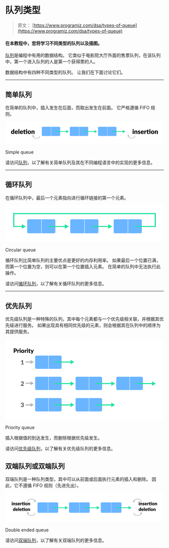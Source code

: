 # 队列类型

> 原文： [https://www.programiz.com/dsa/types-of-queue](https://www.programiz.com/dsa/types-of-queue)

#### 在本教程中，您将学习不同类型的队列以及插图。

[队列](https://www.programiz.com/dsa/queue)是编程中有用的数据结构。 它类似于电影院大厅外面的售票队列，在该队列中，第一个进入队列的人是第一个获得票的人。

数据结构中有四种不同类型的队列。 让我们在下面讨论它们。

* * *

## 简单队列

在简单的队列中，插入发生在后面，而取出发生在前面。 它严格遵循 FIFO 规则。

![Simple queue ](img/1c163edfaf13ddd0f8201164e5fa0228.png "Simple queue ")

Simple queue



请访问[队列](https://www.programiz.com/dsa/queue)，以了解有关简单队列及其在不同编程语言中的实现的更多信息。

* * *

## 循环队列

在循环队列中，最后一个元素指向进行循环链接的第一个元素。

![Circular queue ](img/9933b76c7f847744348e3b665fb29e99.png "Circular queue ")

Circular queue



循环队列比简单队列的主要优点是更好的内存利用率。 如果最后一个位置已满，而第一个位置为空，则可以在第一个位置插入元素。 在简单的队列中无法执行此操作。

请访问[循环队列](https://www.programiz.com/dsa/circular-queue)，以了解有关循环队列的更多信息。

* * *

## 优先队列

优先级队列是一种特殊的队列，其中每个元素都与一个优先级相关联，并根据其优先级进行服务。 如果出现具有相同优先级的元素，则会根据其在队列中的顺序为其提供服务。

![Priority queue](img/d83164c6c98b6c9d201ca288a380b2da.png "Priority queue")

Priority queue



插入根据值的到达发生，而删除根据优先级发生。

请访问[优先级队列](https://www.programiz.com/dsa/priority-queue)，以了解有关优先级队列的更多信息。

## 双端队列或双端队列

双端队列是一种队列类型，其中可以从前面或后面执行元素的插入和删除。 因此，它不遵循 FIFO 规则（先进先出）。

![Double ended queue](img/1d0d455639cd126d698ebd12c457109a.png "Double ended queue")

Double ended queue



请访问[双端队列](https://www.programiz.com/dsa/deque)，以了解有关双端队列的更多信息。